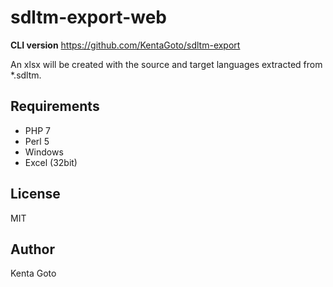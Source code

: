 # sdltm-export-web 

**CLI version**
https://github.com/KentaGoto/sdltm-export

An xlsx will be created with the source and target languages extracted from *.sdltm.

## Requirements
- PHP 7
- Perl 5
- Windows
- Excel (32bit)

## License
MIT

## Author
Kenta Goto
